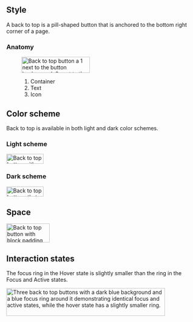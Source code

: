 ## Style

A back to top is a pill-shaped button that is anchored to the bottom right corner of a page.

###  Anatomy

<figure>
  <uxdot-example color-palette="lightest">
    <img alt="Back to top button a 1 next to the button background, 2 next to the button text, and 3 next to the upward facing chevron icon."
         src="../back-to-top-anatomy.svg"
         width="180"
         height="42">
  </uxdot-example>
  <figcaption>
    <ol>
      <li>Container</li>
      <li>Text</li>
      <li>Icon</li>
    </ol>
  </figcaption>
</figure>


## Color scheme

Back to top is available in both light and dark color schemes.

### Light scheme

<uxdot-example color-palette="lightest">
  <img alt="Back to top button with a blue background and white text against a white surface color"
       src="../back-to-top.svg"
       width="98"
       height="26">  
</uxdot-example>

### Dark scheme

<uxdot-example color-palette="darkest">
  <img alt="Back to top buttons that have a light blue background and black text against a black surface color"
       src="../back-to-top-style-scheme-dark.svg"
       width="98"
       height="26">
</uxdot-example>

## Space

<uxdot-example color-palette="lightest">
  <img alt="Back to top button with block padding of 4px, inline padding of 8px, and a 4px gap between text and icon"
       src="../back-to-top-space.svg"
       width="114"
       height="50">
</uxdot-example>


## Interaction states

The focus ring in the Hover state is slightly smaller than the ring in the Focus and Active states.

<uxdot-example color-palette="lightest">
  <img alt="Three back to top buttons with a dark blue background and a blue focus ring around it demonstrating identical focus and active states, while the hover state has a slightly smaller ring."
       src="../back-to-top-focus-hover-active.svg"
       width="418"
       height="73">
</uxdot-example>

